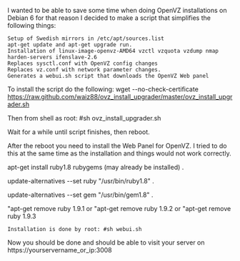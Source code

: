 I wanted to be able to save some time when doing OpenVZ installations on Debian 6 for that reason I decided to make a script that simplifies the following things:

    Setup of Swedish mirrors in /etc/apt/sources.list
    apt-get update and apt-get upgrade run.
    Installation of linux-image-openvz-AMD64 vzctl vzquota vzdump nmap harden-servers ifenslave-2.6
    Replaces sysctl.conf with OpenVZ config changes
    Replaces vz.conf with network parameter changes.
    Generates a webui.sh script that downloads the OpenVZ Web panel
    
To install the script do the following:  wget --no-check-certificate https://raw.github.com/waiz88/ovz_install_upgrader/master/ovz_install_upgrader.sh

Then from shell as root: #sh ovz_install_upgrader.sh

Wait for a while until script finishes, then reboot.

After the reboot you need to install the Web Panel for OpenVZ. I tried to do this at the same time as the installation and things would not work correctly. 

apt-get install ruby1.8 rubygems (may already be installed) .

update-alternatives --set ruby "/usr/bin/ruby1.8" .

update-alternatives --set gem "/usr/bin/gem1.8" .

"apt-get remove ruby 1.9.1 or
"apt-get remove ruby 1.9.2 or
"apt-get remove ruby 1.9.3

    Installation is done by root: #sh webui.sh

Now you should be done and should be able to visit your server on https://yourservername_or_ip:3008
